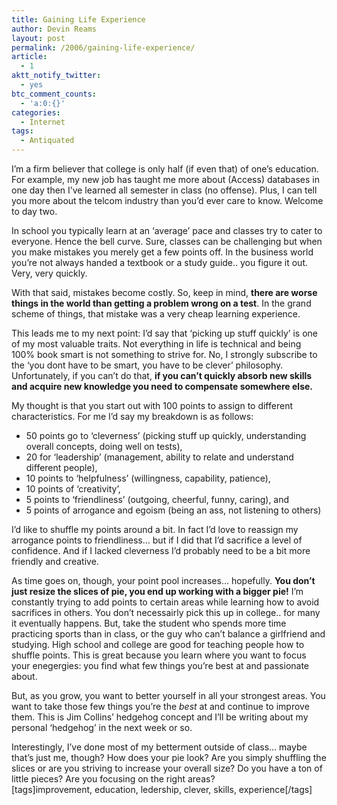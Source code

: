 ```yaml
---
title: Gaining Life Experience
author: Devin Reams
layout: post
permalink: /2006/gaining-life-experience/
article:
  - 1
aktt_notify_twitter:
  - yes
btc_comment_counts:
  - 'a:0:{}'
categories:
  - Internet
tags:
  - Antiquated
---
```

I&#8217;m a firm believer that college is only half (if even that) of one&#8217;s education. For example, my new job has taught me more about (Access) databases in one day then I&#8217;ve learned all semester in class (no offense). Plus, I can tell you more about the telcom industry than you&#8217;d ever care to know. Welcome to day two.

In school you typically learn at an &#8216;average&#8217; pace and classes try to cater to everyone. Hence the bell curve. Sure, classes can be challenging but when you make mistakes you merely get a few points off. In the business world you&#8217;re not always handed a textbook or a study guide.. you figure it out. Very, very quickly.

With that said, mistakes become costly. So, keep in mind, **there are worse things in the world than getting a problem wrong on a test**. In the grand scheme of things, that mistake was a very cheap learning experience.

This leads me to my next point: I&#8217;d say that &#8216;picking up stuff quickly&#8217; is one of my most valuable traits. Not everything in life is technical and being 100% book smart is not something to strive for. No, I strongly subscribe to the &#8216;you dont have to be smart, you have to be clever&#8217; philosophy. Unfortunately, if you can&#8217;t do that, **if you can&#8217;t quickly absorb new skills and acquire new knowledge you need to compensate somewhere else.**

My thought is that you start out with 100 points to assign to different characteristics. For me I&#8217;d say my breakdown is as follows:

*   50 points go to &#8216;cleverness&#8217; (picking stuff up quickly, understanding overall concepts, doing well on tests),
*   20 for &#8216;leadership&#8217; (management, ability to relate and understand different people),
*   10 points to &#8216;helpfulness&#8217; (willingness, capability, patience),
*   10 points of &#8216;creativity&#8217;,
*   5 points to &#8216;friendliness&#8217; (outgoing, cheerful, funny, caring), and
*   5 points of arrogance and egoism (being an ass, not listening to others)

I&#8217;d like to shuffle my points around a bit. In fact I&#8217;d love to reassign my arrogance points to friendliness&#8230; but if I did that I&#8217;d sacrifice a level of confidence. And if I lacked cleverness I&#8217;d probably need to be a bit more friendly and creative.

As time goes on, though, your point pool increases&#8230; hopefully. **You don&#8217;t just resize the slices of pie, you end up working with a bigger pie!** I&#8217;m constantly trying to add points to certain areas while learning how to avoid sacrifices in others. You don&#8217;t necessairly pick this up in college.. for many it eventually happens. But, take the student who spends more time practicing sports than in class, or the guy who can&#8217;t balance a girlfriend and studying. High school and college are good for teaching people how to shuffle points. This is great because you learn where you want to focus your enegergies: you find what few things you&#8217;re best at and passionate about.

But, as you grow, you want to better yourself in all your strongest areas. You want to take those few things you&#8217;re the *best* at and continue to improve them. This is Jim Collins&#8217; hedgehog concept and I&#8217;ll be writing about my personal &#8216;hedgehog&#8217; in the next week or so.

Interestingly, I&#8217;ve done most of my betterment outside of class&#8230; maybe that&#8217;s just me, though? How does your pie look? Are you simply shuffling the slices or are you striving to increase your overall size? Do you have a ton of little pieces? Are you focusing on the right areas?  
[tags]improvement, education, ledership, clever, skills, experience[/tags]